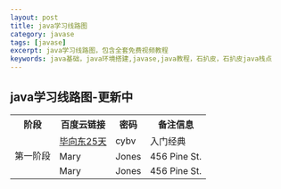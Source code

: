 ```yaml
---
layout: post
title: java学习线路图
category: javase
tags: [javase]
excerpt: java学习线路图，包含全套免费视频教程
keywords: java基础，java环境搭建,javase,java教程，石扒皮，石扒皮java栈点
---
```




## java学习线路图-更新中
<table width="100%">
   <tr>
      <th >阶段</th>
      <th>百度云链接</th>
      <th>密码</th>
      <th>备注信息</th>
   </tr>
   <tr>
    <td rowspan="4">第一阶段</td>
      <td><a href="https://pan.baidu.com/s/1VpXpG3cW-jumVEYSmsQ76g">毕向东25天</a></td>
      <td>cybv</td>
      <td>入门经典</td>
   </tr>
     <tr>
      <td>Mary</td>
      <td>Jones</td>
      <td>456 Pine St.</td>
   </tr>
      <tr>
      <td>Mary</td>
      <td>Jones</td>
      <td>456 Pine St.</td>
   </tr>

</table>